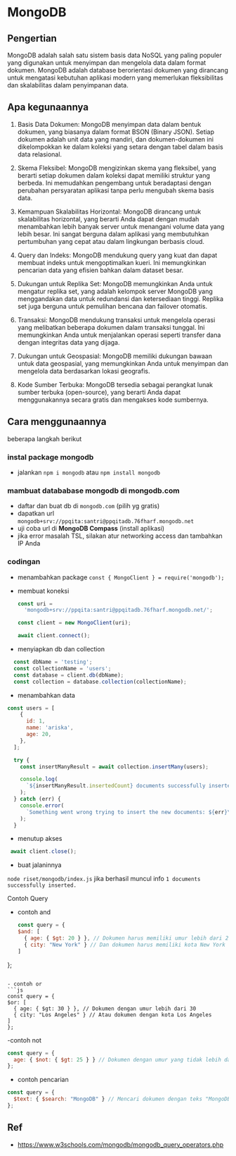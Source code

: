 
# MongoDB

## Pengertian
MongoDB adalah salah satu sistem basis data NoSQL yang paling populer yang digunakan untuk menyimpan dan mengelola data dalam format dokumen. MongoDB adalah database berorientasi dokumen yang dirancang untuk mengatasi kebutuhan aplikasi modern yang memerlukan fleksibilitas dan skalabilitas dalam penyimpanan data.

## Apa kegunaannya
1. Basis Data Dokumen: MongoDB menyimpan data dalam bentuk dokumen, yang biasanya dalam format BSON (Binary JSON). Setiap dokumen adalah unit data yang mandiri, dan dokumen-dokumen ini dikelompokkan ke dalam koleksi yang setara dengan tabel dalam basis data relasional.

2. Skema Fleksibel: MongoDB mengizinkan skema yang fleksibel, yang berarti setiap dokumen dalam koleksi dapat memiliki struktur yang berbeda. Ini memudahkan pengembang untuk beradaptasi dengan perubahan persyaratan aplikasi tanpa perlu mengubah skema basis data.

3. Kemampuan Skalabilitas Horizontal: MongoDB dirancang untuk skalabilitas horizontal, yang berarti Anda dapat dengan mudah menambahkan lebih banyak server untuk menangani volume data yang lebih besar. Ini sangat berguna dalam aplikasi yang membutuhkan pertumbuhan yang cepat atau dalam lingkungan berbasis cloud.

4. Query dan Indeks: MongoDB mendukung query yang kuat dan dapat membuat indeks untuk mengoptimalkan kueri. Ini memungkinkan pencarian data yang efisien bahkan dalam dataset besar.

5. Dukungan untuk Replika Set: MongoDB memungkinkan Anda untuk mengatur replika set, yang adalah kelompok server MongoDB yang menggandakan data untuk redundansi dan ketersediaan tinggi. Replika set juga berguna untuk pemulihan bencana dan failover otomatis.

6. Transaksi: MongoDB mendukung transaksi untuk mengelola operasi yang melibatkan beberapa dokumen dalam transaksi tunggal. Ini memungkinkan Anda untuk menjalankan operasi seperti transfer dana dengan integritas data yang dijaga.

7. Dukungan untuk Geospasial: MongoDB memiliki dukungan bawaan untuk data geospasial, yang memungkinkan Anda untuk menyimpan dan mengelola data berdasarkan lokasi geografis.

8. Kode Sumber Terbuka: MongoDB tersedia sebagai perangkat lunak sumber terbuka (open-source), yang berarti Anda dapat menggunakannya secara gratis dan mengakses kode sumbernya.

## Cara menggunaannya
beberapa langkah berikut
### instal package mongodb
- jalankan `npm i mongodb` atau `npm install mongodb`

### mambuat datababase mongodb di mongodb.com
- daftar dan buat db di `mongodb.com` (pilih yg gratis)
- dapatkan url `mongodb+srv://ppqita:santri@ppqitadb.76fharf.mongodb.net`
- uji coba url di **MongoDB Compass** (install aplikasi)
- jika error masalah TSL, silakan atur networking access dan tambahkan IP Anda

### codingan
- menambahkan package
  `const { MongoClient } = require('mongodb');`

- membuat koneksi
  ```js
  const uri =
    'mongodb+srv://ppqita:santri@ppqitadb.76fharf.mongodb.net/';

  const client = new MongoClient(uri);

  await client.connect();

  ```
- menyiapkan db dan collection

```js
  const dbName = 'testing';
  const collectionName = 'users';
  const database = client.db(dbName);
  const collection = database.collection(collectionName);
```
- menambahkan data

```js
const users = [
    {
      id: 1,
      name: 'ariska',
      age: 20,
    },
  ];

  try {
    const insertManyResult = await collection.insertMany(users);

    console.log(
      `${insertManyResult.insertedCount} documents successfully inserted.\n`
    );
  } catch (err) {
    console.error(
      `Something went wrong trying to insert the new documents: ${err}\n`
    );
  }
```

- menutup akses

```js
 await client.close();
```
- buat jalaninnya

`node riset/mongodb/index.js`
jika berhasil muncul info
`1 documents successfully inserted.`

Contoh Query
- contoh and
  ```js
  const query = {
  $and: [
    { age: { $gt: 20 } }, // Dokumen harus memiliki umur lebih dari 20
    { city: "New York" } // Dan dokumen harus memiliki kota New York
  ]
};
  ```

- contoh or
```js
const query = {
  $or: [
    { age: { $gt: 30 } }, // Dokumen dengan umur lebih dari 30
    { city: "Los Angeles" } // Atau dokumen dengan kota Los Angeles
  ]
};
```
-contoh not
```js
const query = {
  age: { $not: { $gt: 25 } } // Dokumen dengan umur yang tidak lebih dari 25
};
```

- contoh pencarian
```js
const query = {
  $text: { $search: "MongoDB" } // Mencari dokumen dengan teks "MongoDB"
};
```


## Ref
- https://www.w3schools.com/mongodb/mongodb_query_operators.php

